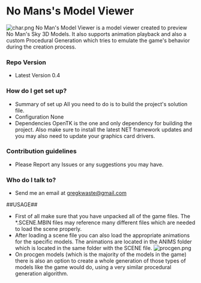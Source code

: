 # No Mans's Model Viewer #
![char.png](http://i.imgur.com/KkotCjBl.png)
No Man's Model Viewer is a model viewer created to preview No Man's Sky 3D Models. It also supports animation playback and also a custom Procedural Generation which tries to emulate the game's behavior during the creation process.

### Repo Version ###

* Latest Version 0.4

### How do I get set up? ###

* Summary of set up
All you need to do is to build the project's solution file.
* Configuration
None
* Dependencies
OpenTK is the one and only dependency for building the project. Also make sure to install the latest NET framework updates and you may also need to update your graphics card drivers.

### Contribution guidelines ###
* Please Report any Issues or any suggestions you may have.

### Who do I talk to? ###

* Send me an email at gregkwaste@gmail.com

##USAGE##
* First of all make sure that you have unpacked all of the game files. The *.SCENE.MBIN files may reference many different files which are needed to load the scene properly. 
* After loading a scene file you can also load the appropriate animations for the specific models. The animations are located in the ANIMS folder which is located in the same folder with the SCENE file.
![procgen.png](http://i.imgur.com/G5MqNfHl.png)
* On procgen models (which is the majority of the models in the game) there is also an option to create a whole generation of those types of models like the game would do, using a very similar procedural generation algorithm.